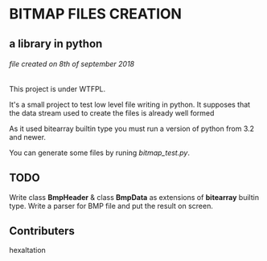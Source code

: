 # BITMAP FILES CREATION
## a library in python
###### file created on 8th of september 2018

This project is under WTFPL.

It's a small project to test low level file writing in python.
It supposes that the data stream used to create the files is already well formed

As it used bitearray builtin type you must run a version of python from 3.2 and newer.

You can generate some files by runing _bitmap_test.py_.

## TODO
Write class **BmpHeader** & class **BmpData** as extensions of **bitearray** builtin type.
Write a parser for BMP file and put the result on screen.

## Contributers
hexaltation
